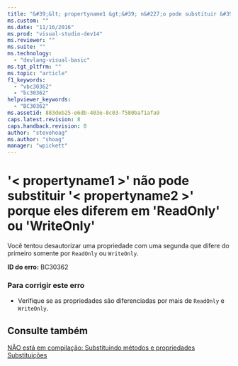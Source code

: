 ```yaml
---
title: "&#39;&lt; propertyname1 &gt;&#39; n&#227;o pode substituir &#39;&lt; propertyname2 &gt;&#39; porque eles diferem em &#39;ReadOnly&#39; ou &#39;WriteOnly&#39; | Microsoft Docs"
ms.custom: ""
ms.date: "11/16/2016"
ms.prod: "visual-studio-dev14"
ms.reviewer: ""
ms.suite: ""
ms.technology: 
  - "devlang-visual-basic"
ms.tgt_pltfrm: ""
ms.topic: "article"
f1_keywords: 
  - "vbc30362"
  - "bc30362"
helpviewer_keywords: 
  - "BC30362"
ms.assetid: 883deb25-e6db-403e-8c03-f580baf1afa9
caps.latest.revision: 8
caps.handback.revision: 8
author: "stevehoag"
ms.author: "shoag"
manager: "wpickett"
---
```

# &#39;&lt; propertyname1 &gt;&#39; n&#227;o pode substituir &#39;&lt; propertyname2 &gt;&#39; porque eles diferem em &#39;ReadOnly&#39; ou &#39;WriteOnly&#39;
Você tentou desautorizar uma propriedade com uma segunda que difere do primeiro somente por `ReadOnly` ou `WriteOnly`.  
  
 **ID do erro:** BC30362  
  
### Para corrigir este erro  
  
-   Verifique se as propriedades são diferenciadas por mais de `ReadOnly` e `WriteOnly`.  
  
## Consulte também  
 [NÃO está em compilação: Substituindo métodos e propriedades](http://msdn.microsoft.com/pt-br/2167e8f5-1225-4b13-9ebd-02591ba90213)   
 [Substituições](../../visual-basic/language-reference/modifiers/overrides.md)